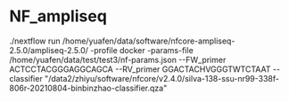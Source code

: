 # NF_ampliseq


./nextflow run /home/yuafen/data/software/nfcore-ampliseq-2.5.0/ampliseq-2.5.0/  -profile docker -params-file /home/yuafen/data/test/test3/nf-params.json --FW_primer ACTCCTACGGGAGGCAGCA   --RV_primer GGACTACHVGGGTWTCTAAT  --classifier "/data2/zhiyu/software/nfcore/v2.4.0/silva-138-ssu-nr99-338f-806r-20210804-binbinzhao-classifier.qza"
